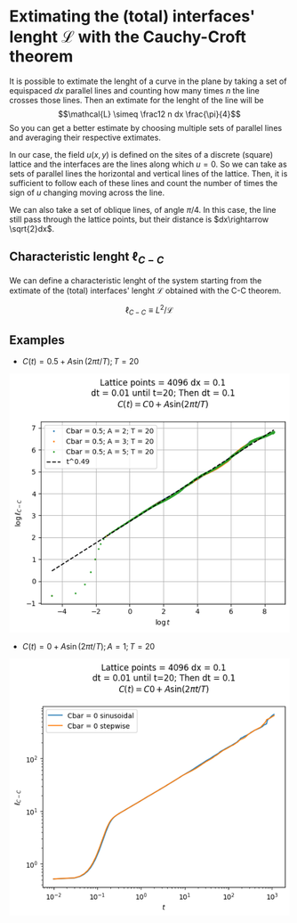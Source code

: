 # Extimating the (total) interfaces' lenght $\mathcal{L}$ with the Cauchy-Croft theorem

It is possible to extimate the lenght of a curve in the plane by taking a set of equispaced $dx$ parallel lines and counting how many times $n$ the line crosses those lines. Then an extimate for the lenght of the line will be
$$\mathcal{L} \simeq \frac12 n dx \frac{\pi}{4}$$
So you can get a better estimate by choosing multiple sets of parallel lines and averaging their respective extimates.

In our case, the field $u(x,y)$ is defined on the sites of a discrete (square) lattice and the interfaces are the lines along which $u=0$.
So we can take as sets of parallel lines the horizontal and vertical lines of the lattice.
Then, it is sufficient to follow each of these lines and count the number of times the sign of $u$ changing moving across the line.

We can also take a set of oblique lines, of angle $\pi/4$. In this case, the line still pass through the lattice points, but their distance is $dx\rightarrow \sqrt{2}dx$.

## Characteristic lenght $\ell_{C-C}$
We can define a characteristic lenght of the system starting from the extimate of the (total) interfaces' lenght $\mathcal{L}$ obtained with the C-C theorem.

$$\ell_{C-C} \equiv L^2/\mathcal{L}$$

## Examples
- $C(t) = 0.5+A\sin(2\pi t/T); T = 20$

![](./2D%20phase%20transition/ellC-C/vary%20A/Cbar=0.5.png?raw=true)

- $C(t) = 0 + A\sin(2\pi t/T); A = 1; T = 20$

![](./Cbar=0/ellC-C/stepwise.png?raw=true)